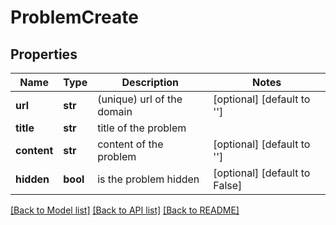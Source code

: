 # ProblemCreate

## Properties
Name | Type | Description | Notes
------------ | ------------- | ------------- | -------------
**url** | **str** | (unique) url of the domain | [optional] [default to '']
**title** | **str** | title of the problem | 
**content** | **str** | content of the problem | [optional] [default to '']
**hidden** | **bool** | is the problem hidden | [optional] [default to False]

[[Back to Model list]](../README.md#documentation-for-models) [[Back to API list]](../README.md#documentation-for-api-endpoints) [[Back to README]](../README.md)

